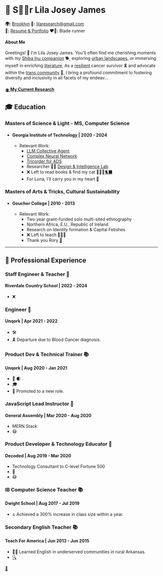 <link rel="stylesheet" type="text/css" href="styles.css">

# 🌟 S🏳️‍⚧️r Lila Josey James
**🌍:** [Brooklyn](https://academic.oup.com/mnras/article/504/2/1619/6224872)
**🚀:** lilaresearch@gmail.com  
**🎨:** [Resume & Portfolio](https://github.com/LilaShiba)
**❤️💙:** Blade runner 



#### About Me
Greetings! 👋 I'm Lila Josey James. You'll often find me cherishing moments with my [Shiba Inu companion](https://www.mondou.com/en-CA/blogs/advice/dog/the-shiba-inu-japans-national-treasure-ad11.html) 🐕, exploring [urban landscapes](https://en.wikipedia.org/wiki/Dead_Horse_Bay), or immersing myself in enriching [literature](https://www.amazon.com/Too-Like-Lightning-Terra-Ignota/dp/0765378019). As a [resilient](https://www.cancer.gov/publications/dictionaries/cancer-terms/def/intensive-chemotherapy) cancer survivor 🎗️ and advocate within the [trans community](https://www.plannedparenthood.org/learn/gender-identity/transgender) 🌈, I bring a profound commitment to fostering diversity and inclusivity in all facets of my endeav...

#### [🛸 My Current Research](https://lilashiba.github.io/Quantum_Collapse_Neuron/)


## 🎓 Education

### Masters of Science & Light - MS, Computer Science
- #### Georgia Institute of Technology | 2020 - 2024
  - Relevant Work:
    - [LLM Collective Agent](https://github.com/LilaShiba/SND_Agents)
    - [Complex Neural Network](https://github.com/LilaShiba/neural_collective_network)
    - [Tricorder for ADS](https://github.com/LilaShiba/third_wave)
    - Researcher 🧑‍🏫 [Design & Intelligence Lab](https://dilab.gatech.edu/)
    - ❌ Left to read books & find my cat 🦊🏹🌳[🐈‍⬛](https://en.wikipedia.org/wiki/Pangur_B%C3%A1n)
    - For Luna, I'll carry you in my heart 💖
      
### Masters of Arts & Tricks, Cultural Sustainability
- #### Goucher College | 2010 - 2013
  - Relevant Work:
    - Two year grant-funded solo multi-sited ethnography
    - Northern Africa, E.U., Republic of Ireland
    - Research on Identity formation & Capital Fetishes
    - ❌ Left to teach 📗📙📖
    - Thank you Rory [🌱](https://en.wikipedia.org/wiki/The_Man_Who_Planted_Trees)

--- 

## 💼 Professional Experience

### Staff Engineer & Teacher 🍉
#### Riverdale Country School | 2022 - 2024
- ❌
  
### Engineer 🚀
#### Unqork | Apr 2021 - 2022
- 🛠️ 
- 🎗️ Departure due to Blood Cancer diagnosis.

### Product Dev & Technical Trainer 📚
#### Unqork | Aug 2020 - Jan 2021
- 🚀 🌒
- 🎓 
- 🥇 Promoted to a new role.

### JavaScript Lead Instructor 🌟
#### General Assembly | Mar 2020 - Aug 2020
- MERN Stack
- 😷

### Product Developer & Technology Educator 🚀
#### Decoded | Aug 2019 - Mar 2020
- Technology Consultant to C-level Fortune 500
- 🤖 
- 😷 

### IB Computer Science Teacher 📚
#### Dwight School | Aug 2017 - Jul 2019
- 🔝 Achieved a 300% increase in class size within a year.

### Secondary English Teacher 📚
#### Teach For America | Jun 2013 - Jun 2015
- 👩‍🏫 Learned English in underserved communities in rural Arkansas.
- [🔍](https://github.com/LilaShiba/resume2024/blob/main/Screenshot%202024-05-19%20at%208.06.08%20AM.png)


[💖](https://github.com/LilaShiba/resume2024/blob/main/Screenshot%202024-05-17%20at%2012.07.51%20PM.png)
